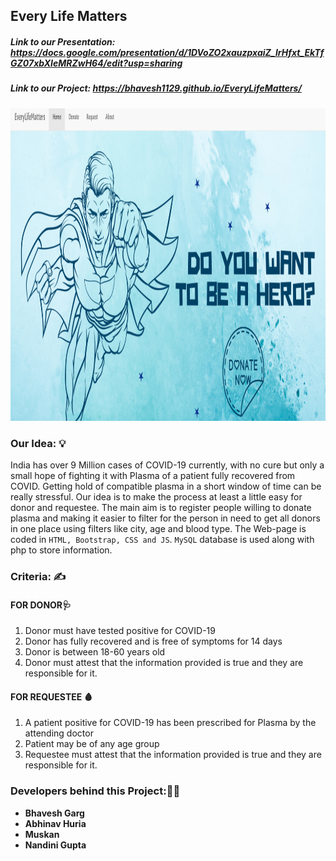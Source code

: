 ## Every Life Matters

##### Link to our Presentation: https://docs.google.com/presentation/d/1DVoZO2xauzpxaiZ_lrHfxt_EkTfGZ07xbXIeMRZwH64/edit?usp=sharing
##### Link to our Project: https://bhavesh1129.github.io/EveryLifeMatters/


<img src="https://github.com/bhavesh1129/EveryLifeMatters/blob/main/Image.png" width="1000" height="500">

### Our Idea: :bulb:    
India has over 9 Million cases of COVID-19 currently, with no cure but only a small hope of fighting it with Plasma of a patient fully recovered from COVID. Getting hold of compatible plasma in a short window of time can be really stressful. Our idea is to make the process at least a little easy for donor and requestee. The main aim is to register people willing to donate plasma and making it easier to filter for the person in need to get all donors in one place using filters like city, age and blood type. 
The Web-page is coded in `HTML, Bootstrap, CSS and JS`. `MySQL` database is used along with php to store information.

### Criteria: 	:writing_hand:
#### FOR DONOR:stethoscope:
1. Donor must have tested positive for COVID-19 
2. Donor has fully recovered and is free of symptoms for 14 days 
3. Donor is between 18-60 years old
4. Donor must attest that the information provided is true and they are responsible for it.

#### FOR REQUESTEE	:drop_of_blood:
1. A patient positive for COVID-19 has been prescribed for Plasma by the attending doctor
2. Patient may be of any age group 
3. Requestee must attest that the information provided is true and they are responsible for it.

### Developers behind this Project::man_technologist:      
* **Bhavesh Garg**
* **Abhinav Huria**
* **Muskan**
* **Nandini Gupta**
